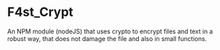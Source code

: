 # F4st_Crypt
An NPM module (nodeJS) that uses crypto to encrypt files and text in a robust way, that does not damage the file and also in small functions.
